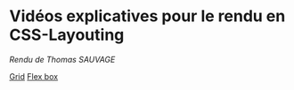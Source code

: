 # Vidéos explicatives pour le rendu en CSS-Layouting
_Rendu de Thomas SAUVAGE_

[Grid](https://youtu.be/FEszu7j2wh8)
[Flex box](https://www.youtube.com/watch?v=gMgD0ojIlms)

